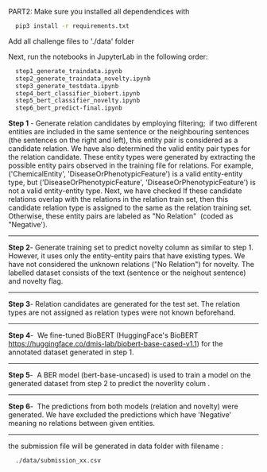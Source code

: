 

PART2: Make sure you installed all dependendices with
```bash
  pip3 install -r requirements.txt
```
Add all challenge files to './data' folder

Next, run the notebooks in JupyterLab in the following order:
```bash
  step1_generate_traindata.ipynb 
  step2_generate_traindata_novelty.ipynb 
  step3_generate_testdata.ipynb 
  step4_bert_classifier_biobert.ipynb 
  step5_bert_classifier_novelty.ipynb 
  step6_bert_predict-final.ipynb
```

**Step 1** -  Generate relation candidates by employing filtering;  if two different entities are included in the same sentence or the neighbouring sentences (the sentences on the right and left), this entity pair is considered as a candidate relation. We have also determined the valid entity pair types for the relation candidate. These entity types were generated by extracting the possible entity pairs observed in the training file for relations. For example,  ('ChemicalEntity', 'DiseaseOrPhenotypicFeature') is a valid entity-entity type, but ('DiseaseOrPhenotypicFeature', 'DiseaseOrPhenotypicFeature') is not a valid entity-entity type. Next, we have checked If these candidate relations overlap with the relations in the relation train set, then this candidate relation type is assigned to the same as the relation training set. Otherwise, these entity pairs are labeled as "No Relation"  (coded as "Negative').

----
**Step 2**- Generate training set to predict novelty column as similar to step 1. However, it uses only the entity-entity pairs that have existing types. We have not considered the unknown relations ("No Relation") for novelty. The labelled dataset consists of the text (sentence or the neighout sentence) and novelty flag. 

----
**Step 3**- Relation candidates are generated for the test set. The relation types are not assigned as relation types were not known beforehand.

----
**Step 4**-  We fine-tuned BioBERT (HuggingFace's BioBERT https://huggingface.co/dmis-lab/biobert-base-cased-v1.1) for the annotated dataset generated in step 1. 

----
**Step 5**-  A BER model (bert-base-uncased) is used to train a model on the generated dataset from step 2 to predict the noverlity colum .

----
**Step 6**-  The predictions from both models (relation and novelty) were generated. We have excluded the predictions which have 'Negative' meaning no relations between given entities.

----


the submission file will be generated in data folder with filename : 
```bash
  ./data/submission_xx.csv
```
